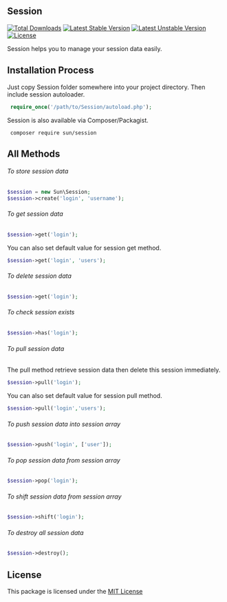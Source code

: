 ## Session

[![Total Downloads](https://poser.pugx.org/sun/session/downloads)](https://packagist.org/packages/sun/session) [![Latest Stable Version](https://poser.pugx.org/sun/session/v/stable)](https://packagist.org/packages/sun/session)  [![Latest Unstable Version](https://poser.pugx.org/sun/session/v/unstable)](https://packagist.org/packages/sun/session) [![License](https://poser.pugx.org/sun/session/license)](https://packagist.org/packages/sun/session)

Session helps you to manage your session data easily.

## Installation Process

Just copy Session folder somewhere into your project directory. Then include session autoloader.

```php
 require_once('/path/to/Session/autoload.php');
```

Session is also available via Composer/Packagist.

```
 composer require sun/session
```

## All Methods

###### To store session data

```php
$session = new Sun\Session;
$session->create('login', 'username');
```

###### To get session data

```php
$session->get('login');
```

You can also set default value for session get method.

```php
$session->get('login', 'users');
```

###### To delete session data

```php
$session->get('login');
```

###### To check session exists

```php
$session->has('login');
```

###### To pull session data

The pull method retrieve session data then delete this session immediately.

```php
$session->pull('login');
```

You can also set default value for session pull method.

```php
$session->pull('login','users');
```
###### To push session data into session array

```php
$session->push('login', ['user']);
```

###### To pop session data from session array

```php
$session->pop('login');
```

###### To shift session data from session array

```php
$session->shift('login');
```

###### To destroy all session data

```php
$session->destroy();
```

## License

This package is licensed under the [MIT License](https://github.com/IftekherSunny/session/blob/master/LICENSE)
